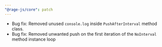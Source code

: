 ```yaml
---
"@rage-js/core": patch
---
```


- Bug fix: Removed unused `console.log` inside `PushAfterInterval` method class.
- Bug fix: Removed unwanted push on the first iteration of the `NoInterval` method instance loop
